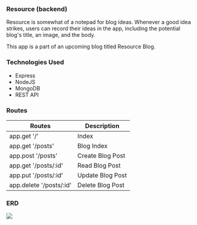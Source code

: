 ### Resource (backend)
Resource is somewhat of a notepad for blog ideas. Whenever a good idea strikes, users can record their ideas in the app, including the potential blog's title, an image, and the body.

This app is a part of an upcoming blog titled Resource Blog.

### Technologies Used
- Express
- NodeJS
- MongoDB
- REST API

### Routes
| Routes      | Description |
| ----------- | ----------- |
| app.get '/'      | Index       |
| app.get '/posts'   | Blog Index        |
| app.post '/posts'   | Create Blog Post        |
| app.get '/posts/:id'      | Read Blog Post       |
| app.put '/posts/:id'      | Update Blog Post       |
| app.delete '/posts/:id'   | Delete Blog Post        |

### ERD
![](https://i.imgur.com/xOZWxc3.png)
